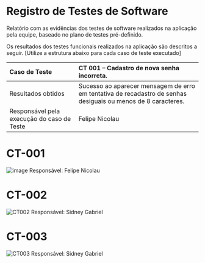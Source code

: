 # Registro de Testes de Software

Relatório com as evidências dos testes de software realizados na aplicação pela equipe, baseado no plano de testes pré-definido.

Os resultados dos testes funcionais realizados na aplicação são descritos a seguir. [Utilize a estrutura abaixo para cada caso de teste executado]

|Caso de Teste    | CT 001 – Cadastro de nova senha incorreta. |
|:---|:---|
| Resultados obtidos | Sucesso ao aparecer mensagem de erro em tentativa de recadastro de senhas desiguais ou menos de 8 caracteres.  |
| Responsável pela execução do caso de Teste | Felipe Nicolau |

# CT-001
![image](https://github.com/ICEI-PUC-Minas-PMV-ADS/pmv-ads-2024-1-e1-proj-web-t7-food-for-all/assets/160440848/385fa74f-64be-4cc9-864d-092742b9d4ff)
Responsável: Felipe Nicolau

# CT-002
![CT002](https://github.com/ICEI-PUC-Minas-PMV-ADS/pmv-ads-2024-1-e1-proj-web-t7-food-for-all/assets/163361061/93f3112d-e065-48d8-bcbd-5cb6eec081a3)
Responsável: Sidney Gabriel

# CT-003
![CT003](https://github.com/ICEI-PUC-Minas-PMV-ADS/pmv-ads-2024-1-e1-proj-web-t7-food-for-all/assets/163361061/8ab7b213-d5cc-4886-95d6-570967a4027b)
Responsável: Sidney Gabriel
